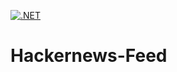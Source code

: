 [![.NET](https://github.com/lvchkn/Hackernews-Feed/actions/workflows/build-and-test.yml/badge.svg?branch=main)](https://github.com/lvchkn/Hackernews-Feed/actions/workflows/build-and-test.yml)

# Hackernews-Feed
